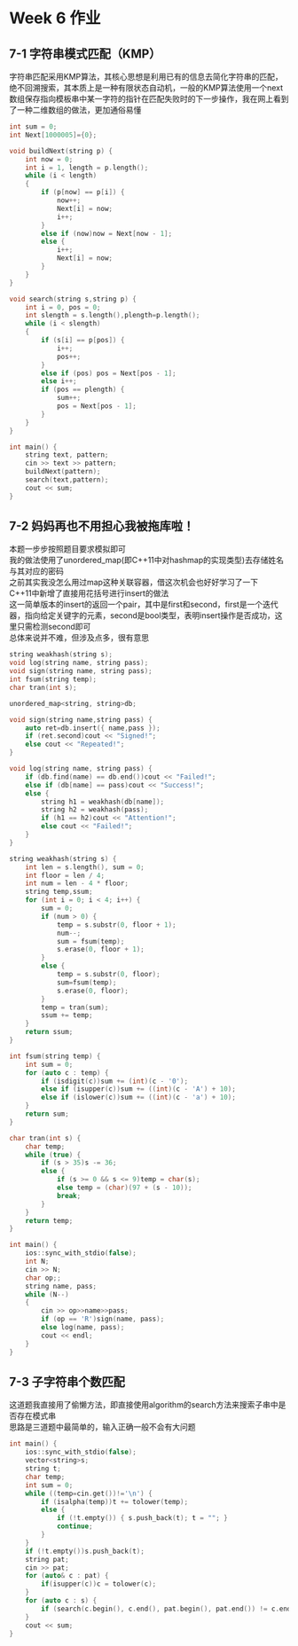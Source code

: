 # Week 6 作业
## 7-1 字符串模式匹配（KMP） 
字符串匹配采用KMP算法，其核心思想是利用已有的信息去简化字符串的匹配，绝不回溯搜索，其本质上是一种有限状态自动机，一般的KMP算法使用一个next数组保存指向模板串中某一字符的指针在匹配失败时的下一步操作，我在网上看到了一种二维数组的做法，更加通俗易懂
```C++
int sum = 0;
int Next[1000005]={0};

void buildNext(string p) {
	int now = 0;
	int i = 1, length = p.length();
	while (i < length)
	{
		if (p[now] == p[i]) {
			now++;
			Next[i] = now;
			i++;
		}
		else if (now)now = Next[now - 1];
		else {
			i++;
			Next[i] = now;
		}
	}
}

void search(string s,string p) {
	int i = 0, pos = 0;
	int slength = s.length(),plength=p.length();
	while (i < slength)
	{
		if (s[i] == p[pos]) {
			i++;
			pos++;
		}
		else if (pos) pos = Next[pos - 1];
		else i++;
		if (pos == plength) {
			sum++;
			pos = Next[pos - 1];
		}
	}
}

int main() {
	string text, pattern;
	cin >> text >> pattern;
	buildNext(pattern);
	search(text,pattern);
	cout << sum;
}
```
## 7-2 妈妈再也不用担心我被拖库啦！ 
本题一步步按照题目要求模拟即可  
我的做法使用了unordered_map(即C++11中对hashmap的实现类型)去存储姓名与其对应的密码  
之前其实我没怎么用过map这种关联容器，借这次机会也好好学习了一下  
C++11中新增了直接用花括号进行insert的做法  
这一简单版本的insert的返回一个pair，其中是first和second，first是一个迭代器，指向给定关键字的元素，second是bool类型，表明insert操作是否成功，这里只需检测second即可  
总体来说并不难，但涉及点多，很有意思

```C++
string weakhash(string s);
void log(string name, string pass);
void sign(string name, string pass);
int fsum(string temp);
char tran(int s);

unordered_map<string, string>db;

void sign(string name,string pass) {
	auto ret=db.insert({ name,pass });
	if (ret.second)cout << "Signed!";
	else cout << "Repeated!";
}

void log(string name, string pass) {
	if (db.find(name) == db.end())cout << "Failed!";
	else if (db[name] == pass)cout << "Success!";
	else {
		string h1 = weakhash(db[name]);
		string h2 = weakhash(pass);
		if (h1 == h2)cout << "Attention!";
		else cout << "Failed!";
	}
}

string weakhash(string s) {
	int len = s.length(), sum = 0;
	int floor = len / 4;
	int num = len - 4 * floor;
	string temp,ssum;
	for (int i = 0; i < 4; i++) {
		sum = 0;
		if (num > 0) {
			temp = s.substr(0, floor + 1); 
			num--;
			sum = fsum(temp);
			s.erase(0, floor + 1);
		}
		else {
			temp = s.substr(0, floor);
			sum=fsum(temp);
			s.erase(0, floor);
		}
		temp = tran(sum);
		ssum += temp;
	}
	return ssum;
}

int fsum(string temp) {
	int sum = 0;
	for (auto c : temp) {
		if (isdigit(c))sum += (int)(c - '0');
		else if (isupper(c))sum += ((int)(c - 'A') + 10);
		else if (islower(c))sum += ((int)(c - 'a') + 10);
	}
	return sum;
}

char tran(int s) {
	char temp;
	while (true) {
		if (s > 35)s -= 36;
		else {
			if (s >= 0 && s <= 9)temp = char(s);
			else temp = (char)(97 + (s - 10));
			break;
		}
	}
	return temp;
}

int main() {
	ios::sync_with_stdio(false);
	int N;
	cin >> N;
	char op;;
	string name, pass;
	while (N--)
	{
		cin >> op>>name>>pass;
		if (op == 'R')sign(name, pass);
		else log(name, pass);
		cout << endl;
	}
}
```
## 7-3 子字符串个数匹配 
这道题我直接用了偷懒方法，即直接使用algorithm的search方法来搜索子串中是否存在模式串  
思路是三道题中最简单的，输入正确一般不会有大问题
```C++
int main() {
	ios::sync_with_stdio(false);
	vector<string>s;
	string t;
	char temp;
	int sum = 0;
	while ((temp=cin.get())!='\n') {
		if (isalpha(temp))t += tolower(temp);
		else {
			if (!t.empty()) { s.push_back(t); t = ""; }
			continue;
		}
	}
	if (!t.empty())s.push_back(t);
	string pat;
	cin >> pat;
	for (auto& c : pat) {
		if(isupper(c))c = tolower(c);
	}
	for (auto c : s) {
		if (search(c.begin(), c.end(), pat.begin(), pat.end()) != c.end())sum++;
	}
	cout << sum;
}
```